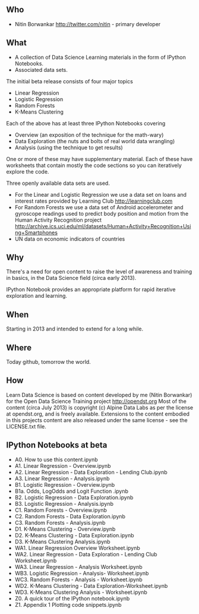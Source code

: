 
Who
---

* Nitin Borwankar http://twitter.com/nitin - primary developer


What
----

* A collection of Data Science Learning materials in the form of IPython Notebooks.
* Associated data sets.

The initial beta release consists of four major topics

* Linear Regression
* Logistic Regression
* Random Forests
* K-Means Clustering

Each of the above has at least three IPython Notebooks covering

* Overview (an exposition of the technique for the math-wary)
* Data Exploration (the nuts and bolts of real world data wrangling)
* Analysis (using the technique to get results)

One or more of these may have supplementary material.
Each of these have worksheets that contain mostly the code sections so you can iteratively explore the code.

Three openly available data sets are used.  

* For the Linear and Logistic Regression we use a data set on loans and interest rates provided by Learning Club http://learningclub.com  
* For Random Forests we use a data set of Android accelerometer and gyroscope readings used to predict body position and motion from the Human Activity Recognition project
http://archive.ics.uci.edu/ml/datasets/Human+Activity+Recognition+Using+Smartphones
* UN data on economic indicators of countries

Why
---

There's a need for open content to raise the level of awareness and training in basics, in the Data Science
field (circa early 2013).

IPython Notebook provides an appropriate platform for rapid iterative exploration and learning.

When
----

Starting in 2013 and intended to extend for a long while.

Where
-----

Today github, tomorrow the world. 


How
---

Learn Data Science is based on content developed by me (Nitin Borwankar) for the Open Data Science Training project http://opendst.org
Most of the content (circa July 2013) is copyright (c) Alpine Data Labs as per the license at opendst.org, and is freely available.
Extensions to the content embodied in this projects content are also released under the same license - see the LICENSE.txt file.

IPython Notebooks at beta 
--------------------------
* A0. How to use this content.ipynb
* A1. Linear Regression - Overview.ipynb
* A2. Linear Regression - Data Exploration - Lending Club.ipynb
* A3. Linear Regression - Analysis.ipynb
* B1. Logistic Regression - Overview.ipynb
* B1a. Odds, LogOdds and Logit Function .ipynb
* B2. Logistic Regression - Data Exploration.ipynb
* B3. Logistic Regression - Analysis.ipynb
* C1. Random Forests - Overview.ipynb
* C2. Random Forests - Data Exploration.ipynb
* C3. Random Forests - Analysis.ipynb
* D1. K-Means Clustering - Overview.ipynb
* D2. K-Means Clustering - Data Exploration.ipynb
* D3. K-Means Clustering Analysis.ipynb
* WA1. Linear Regression Overview Worksheet.ipynb
* WA2. Linear Regression - Data Exploration - Lending Club Worksheet.ipynb
* WA3. Linear Regression - Analysis Worksheet.ipynb
* WB3. Logistic Regression - Analysis- Worksheet.ipynb
* WC3. Random Forests - Analysis - Worksheet.ipynb
* WD2. K-Means Clustering - Data Exploration-Worksheet.ipynb
* WD3. K-Means Clustering Analysis - Worksheet.ipynb
* Z0. A quick tour of the IPython notebook.ipynb
* Z1. Appendix 1 Plotting code snippets.ipynb
